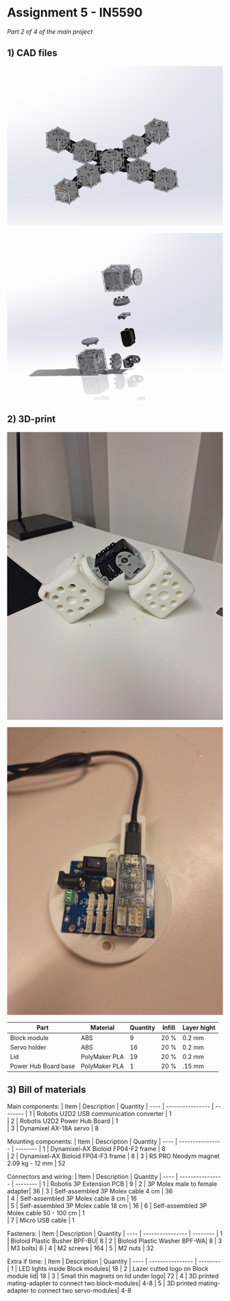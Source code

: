 # Assignment 5 - IN5590
*Part 2 of 4 of the main project*

## 1) CAD files

![Assembled view of the robot](./output/1assembled.PNG)

![Exploaded view of the robot](./output/1exploded.PNG)

## 2) 3D-print

![](./output/2physical_prototype.jpg)

![U2D2 Power Hub Board with 3D printed base](./output/2power_hub_base.jpg)

| Part  | Material        | Quantity | Infill   | Layer hight
| ----- | --------------- | -------- | -------- | ------------
| Block module | ABS | 9  | 20 % | 0.2 mm      
| Servo holder | ABS | 16  | 20 % | 0.2 mm       
| Lid | PolyMaker PLA | 19  | 20 % | 0.2 mm       
| Power Hub Board base | PolyMaker PLA | 1  | 20 % | .15 mm     

## 3) Bill of materials

Main components:
| Item | Description      | Quantity 
| ---- | ---------------- | -------- 
| 1    | Robotis U2D2 USB communication converter | 1     
| 2    | Robotis U2D2 Power Hub Board | 1   
| 3    | Dynamixel AX-18A servo | 8

Mounting components:
| Item | Description      | Quantity 
| ---- | ---------------- | -------- 
| 1    | Dynamixel-AX Bioloid FP04-F2 frame | 8     
| 2    | Dynamixel-AX Bioloid FP04-F3 frame | 8 
| 3    | RS PRO Neodym magnet 2.09 kg - 12 mm | 52

Connectors and wiring:
| Item | Description      | Quantity 
| ---- | ---------------- | -------- 
| 1    | Robotis 3P Extension PCB | 9 
| 2    | 3P Molex male to female adapter| 36 
| 3    | Self-assembled 3P Molex cable 4 cm | 36   
| 4    | Self-assembled 3P Molex cable 8 cm | 16   
| 5    | Self-assembled 3P Molex cable 18 cm | 16
| 6    | Self-assembled 3P Molex cable 50 - 100 cm | 1  
| 7    | Micro USB cable | 1  

Fasteners:
| Item | Description      | Quantity 
| ---- | ---------------- | -------- 
| 1    | Bioloid Plastic Busher BPF-BU| 8 
| 2    | Bioloid Plastic Washer BPF-WA| 8
| 3    | M3 bolts| 8
| 4    | M2 screws | 164
| 5    | M2 nuts | 32  

Extra if time:
| Item | Description      | Quantity 
| ---- | ---------------- | -------- 
| 1    | LED lights inside Block modules| 18 
| 2    | Lazer cutted logo on Block module lid| 18
| 3    | Small thin magnets on lid under logo| 72
| 4    | 3D printed mating-adapter to connect two block-modules| 4-8
| 5    | 3D printed mating-adapter to connect two servo-modules| 4-8

